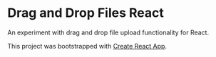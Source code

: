 # Drag and Drop Files React 

An experiment with drag and drop file upload functionality for React.

This project was bootstrapped with [Create React App](https://github.com/facebook/create-react-app).
